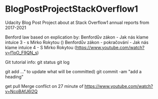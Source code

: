 # BlogPostProjectStackOverflow1
Udacity Blog Post Project about at Stack Overflow1 annual reports from 2017-2021


Benford law based on explication by:
Benfordův zákon - Jak nás klame intuice 3 - s Mirko Rokytou ()
Benfordův zákon - pokračování - Jak nás klame intuice 4 - S Mirko Rokytou (https://www.youtube.com/watch?v=f1oO_F9QN_s)


Git tutorial
info:
git status
git log

git add <file>..." to update what will be committed)
git commit -am "add a heading"


get pull
Merge conflict on 27 minute of https://www.youtube.com/watch?v=NcoBAfJ6l2Q
